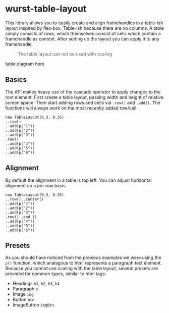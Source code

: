 # wurst-table-layout

This library allows you to easily create and align framehandles in a table-ish layout inspired by flex-box.
Table-ish because there are no columns. A table simply consists of rows, which themselves consist of cells which contain a framehandle as content.
After setting up the layout you can apply it to any framehandle.

> The table layout can not be used with scaling

table diagram here

## Basics

The API makes heavy use of the cascade operator to apply changes to the root element.
First create a table layout, passing width and height of relative screen space.
Then start adding rows and cells via `.row()` and `.add()`.
The functions will always work on the most recently added row/cell.

```
new TableLayout(0.3, 0.35)
..row()
..add(p("1"))
..add(p("2"))
..add(p("3"))
.row()
..add(p("4"))
..add(p("5"))
..add(p("6"))
```

## Alignment

By default the alignment in a table is top left. You can adjust horizontal alignment on a per row basis.

```
new TableLayout(0.3, 0.35)
..row()..center()
..add(p("1"))
..add(p("2"))
..add(p("3"))
.row()..end_()
..add(p("4"))
..add(p("5"))
..add(p("6"))
```

## Presets

As you should have noticed from the previous examples we were using the `p()` function, which analagous to html represents a paragraph text element.
Because you cannot use scaling with the table layout, several presets are provided for common types, similar to html tags:

- Headings `h1`, `h2`, `h3`, `h4`
- Paragraph `p`
- Image `img`
- Button `btn`
- ImageButton `imgBtn`
